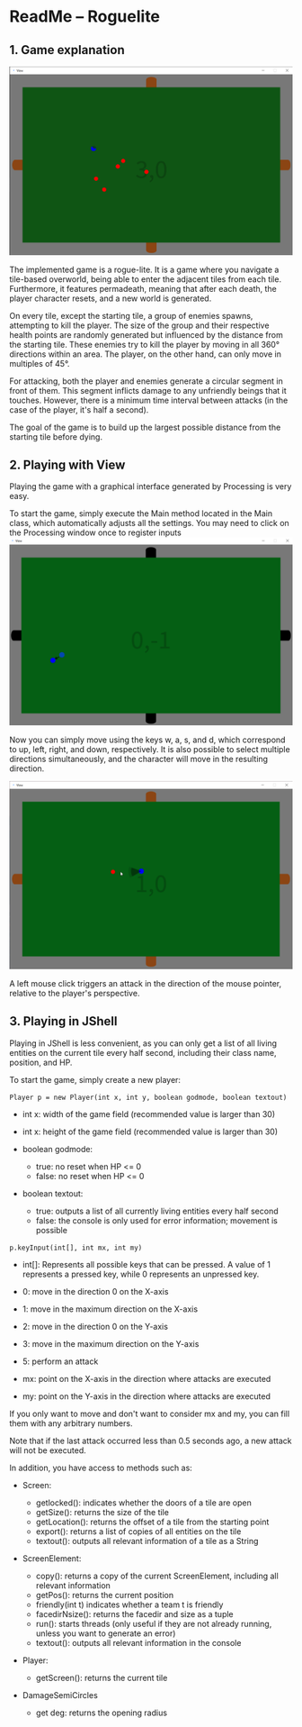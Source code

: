 # ReadMe – Roguelite

## 1. Game explanation

![Gameplay Pic](Resources/gameplayex.png)

The implemented game is a rogue-lite. It is a game where you navigate a tile-based overworld, being able to enter the adjacent tiles from each tile. Furthermore, it features permadeath, meaning that after each death, the player character resets, and a new world is generated.

On every tile, except the starting tile, a group of enemies spawns, attempting to kill the player. The size of the group and their respective health points are randomly generated but influenced by the distance from the starting tile. These enemies try to kill the player by moving in all 360° directions within an area. The player, on the other hand, can only move in multiples of 45°.

For attacking, both the player and enemies generate a circular segment in front of them. This segment inflicts damage to any unfriendly beings that it touches. However, there is a minimum time interval between attacks (in the case of the player, it's half a second).

The goal of the game is to build up the largest possible distance from the starting tile before dying.

## 2. Playing with View

Playing the game with a graphical interface generated by Processing is very easy.


To start the game, simply execute the Main method located in the Main class, which automatically adjusts all the settings. You may need to click on the Processing window once to register inputs
![Movement Pic](Resources/movex.png)

Now you can simply move using the keys w, a, s, and d, which correspond to up, left, right, and down, respectively. It is also possible to select multiple directions simultaneously, and the character will move in the resulting direction.

![Attack Pic](Resources/atkex.png)

A left mouse click triggers an attack in the direction of the mouse pointer, relative to the player's perspective.


## 3. Playing in JShell

Playing in JShell is less convenient, as you can only get a list of all living entities on the current tile every half second, including their class name, position, and HP.

To start the game, simply create a new player:

```
Player p = new Player(int x, int y, boolean godmode, boolean textout)
```

* int x: width of the game field (recommended value is larger than 30)

* int x: height of the game field (recommended value is larger than 30)

* boolean godmode: 
    * true: no reset when HP <= 0
    * false: no reset when HP <= 0

* boolean textout: 
    * true: outputs a list of all currently living entities every half second
    * false: the console is only used for error information; movement is possible
```
p.keyInput(int[], int mx, int my)
```

* int[]: Represents all possible keys that can be pressed. A value of 1 represents a pressed key, while 0 represents an unpressed key.

* 0: move in the direction 0 on the X-axis

* 1: move in the maximum direction on the X-axis

* 2: move in the direction 0 on the Y-axis

* 3: move in the maximum direction on the Y-axis

* 5: perform an attack

* mx: point on the X-axis in the direction where attacks are executed
* my: point on the Y-axis in the direction where attacks are executed

If you only want to move and don't want to consider mx and my, you can fill them with any arbitrary numbers.

Note that if the last attack occurred less than 0.5 seconds ago, a new attack will not be executed.

In addition, you have access to methods such as:
* Screen:
    * getlocked(): indicates whether the doors of a tile are open
    - getSize(): returns the size of the tile
    - getLocation(): returns the offset of a tile from the starting point
    - export(): returns a list of copies of all entities on the tile
    - textout(): outputs all relevant information of a tile as a String

* ScreenElement:
    - copy(): returns a copy of the current ScreenElement, including all relevant information
    - getPos(): returns the current position
    - friendly(int t) indicates whether a team t is friendly
    - facedirNsize(): returns the facedir and size as a tuple
    - run(): starts threads (only useful if they are not already running, unless you want to generate an error)
    - textout(): outputs all relevant information in the console
* Player:
    - getScreen(): returns the current tile
* DamageSemiCircles
    - get deg: returns the opening radius
